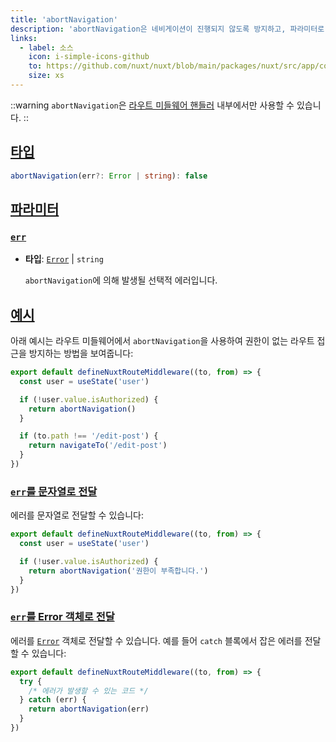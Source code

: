 ```yaml
---
title: 'abortNavigation'
description: 'abortNavigation은 네비게이션이 진행되지 않도록 방지하고, 파라미터로 에러가 설정된 경우 해당 에러를 발생시키는 헬퍼 함수입니다.'
links:
  - label: 소스
    icon: i-simple-icons-github
    to: https://github.com/nuxt/nuxt/blob/main/packages/nuxt/src/app/composables/router.ts
    size: xs
---
```


::warning
`abortNavigation`은 [라우트 미들웨어 핸들러](/docs/guide/directory-structure/middleware) 내부에서만 사용할 수 있습니다.
::

## [타입](#type)

```ts
abortNavigation(err?: Error | string): false
```

## [파라미터](#parameters)

### [`err`](#err)

- **타입**: [`Error`](https://developer.mozilla.org/pl/docs/Web/JavaScript/Reference/Global_Objects/Error) | `string`

  `abortNavigation`에 의해 발생될 선택적 에러입니다.

## [예시](#examples)

아래 예시는 라우트 미들웨어에서 `abortNavigation`을 사용하여 권한이 없는 라우트 접근을 방지하는 방법을 보여줍니다:

```ts [middleware/auth.ts]
export default defineNuxtRouteMiddleware((to, from) => {
  const user = useState('user')

  if (!user.value.isAuthorized) {
    return abortNavigation()
  }

  if (to.path !== '/edit-post') {
    return navigateTo('/edit-post')
  }
})
```

### [`err`를 문자열로 전달](#err-as-a-string)

에러를 문자열로 전달할 수 있습니다:

```ts [middleware/auth.ts]
export default defineNuxtRouteMiddleware((to, from) => {
  const user = useState('user')

  if (!user.value.isAuthorized) {
    return abortNavigation('권한이 부족합니다.')
  }
})
```

### [`err`를 Error 객체로 전달](#err-as-an-error-object)

에러를 [`Error`](https://developer.mozilla.org/pl/docs/Web/JavaScript/Reference/Global_Objects/Error) 객체로 전달할 수 있습니다. 예를 들어 `catch` 블록에서 잡은 에러를 전달할 수 있습니다:

```ts [middleware/auth.ts]
export default defineNuxtRouteMiddleware((to, from) => {
  try {
    /* 에러가 발생할 수 있는 코드 */
  } catch (err) {
    return abortNavigation(err)
  }
})
```

